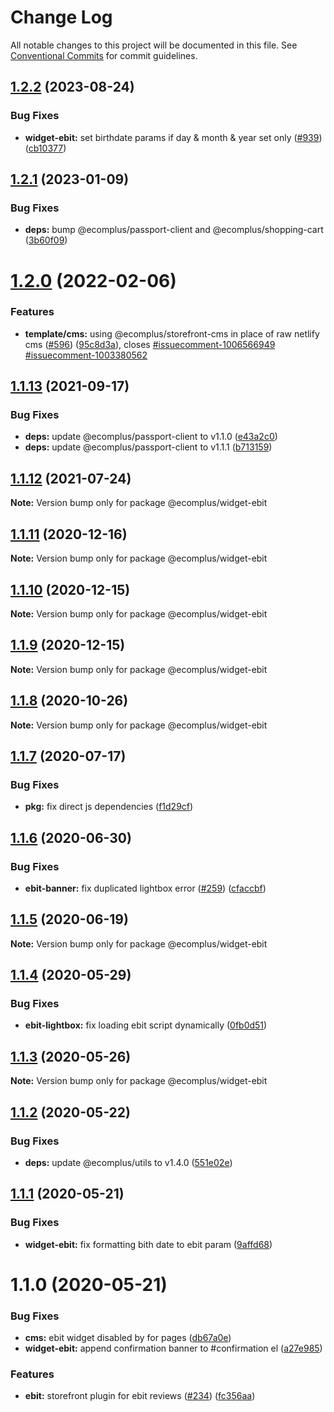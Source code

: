 # Change Log

All notable changes to this project will be documented in this file.
See [Conventional Commits](https://conventionalcommits.org) for commit guidelines.

## [1.2.2](https://github.com/ecomplus/storefront/compare/@ecomplus/widget-ebit@1.2.1...@ecomplus/widget-ebit@1.2.2) (2023-08-24)

### Bug Fixes

- **widget-ebit:** set birthdate params if day & month & year set only ([#939](https://github.com/ecomplus/storefront/issues/939)) ([cb10377](https://github.com/ecomplus/storefront/commit/cb1037717d31f4abd21f66fb39f8e08376a04011))

## [1.2.1](https://github.com/ecomplus/storefront/compare/@ecomplus/widget-ebit@1.2.0...@ecomplus/widget-ebit@1.2.1) (2023-01-09)

### Bug Fixes

- **deps:** bump @ecomplus/passport-client and @ecomplus/shopping-cart ([3b60f09](https://github.com/ecomplus/storefront/commit/3b60f098f3fef0621fd045afea47ded663c69967))

# [1.2.0](https://github.com/ecomplus/storefront/compare/@ecomplus/widget-ebit@1.1.13...@ecomplus/widget-ebit@1.2.0) (2022-02-06)

### Features

- **template/cms:** using @ecomplus/storefront-cms in place of raw netlify cms ([#596](https://github.com/ecomplus/storefront/issues/596)) ([95c8d3a](https://github.com/ecomplus/storefront/commit/95c8d3ab3f73b0b1dff0a1f5f45b5abfb6dddafa)), closes [#issuecomment-1006566949](https://github.com/ecomplus/storefront/issues/issuecomment-1006566949) [#issuecomment-1003380562](https://github.com/ecomplus/storefront/issues/issuecomment-1003380562)

## [1.1.13](https://github.com/ecomplus/storefront/compare/@ecomplus/widget-ebit@1.1.12...@ecomplus/widget-ebit@1.1.13) (2021-09-17)

### Bug Fixes

- **deps:** update @ecomplus/passport-client to v1.1.0 ([e43a2c0](https://github.com/ecomplus/storefront/commit/e43a2c09cb059ecb1a14b532ab5251be86739008))
- **deps:** update @ecomplus/passport-client to v1.1.1 ([b713159](https://github.com/ecomplus/storefront/commit/b7131596a14556ca53c4608a234ace3b12b39943))

## [1.1.12](https://github.com/ecomplus/storefront/compare/@ecomplus/widget-ebit@1.1.11...@ecomplus/widget-ebit@1.1.12) (2021-07-24)

**Note:** Version bump only for package @ecomplus/widget-ebit

## [1.1.11](https://github.com/ecomplus/storefront/compare/@ecomplus/widget-ebit@1.1.10...@ecomplus/widget-ebit@1.1.11) (2020-12-16)

**Note:** Version bump only for package @ecomplus/widget-ebit

## [1.1.10](https://github.com/ecomplus/storefront/compare/@ecomplus/widget-ebit@1.1.9...@ecomplus/widget-ebit@1.1.10) (2020-12-15)

**Note:** Version bump only for package @ecomplus/widget-ebit

## [1.1.9](https://github.com/ecomplus/storefront/compare/@ecomplus/widget-ebit@1.1.8...@ecomplus/widget-ebit@1.1.9) (2020-12-15)

**Note:** Version bump only for package @ecomplus/widget-ebit

## [1.1.8](https://github.com/ecomplus/storefront/compare/@ecomplus/widget-ebit@1.1.7...@ecomplus/widget-ebit@1.1.8) (2020-10-26)

**Note:** Version bump only for package @ecomplus/widget-ebit

## [1.1.7](https://github.com/ecomplus/storefront/compare/@ecomplus/widget-ebit@1.1.6...@ecomplus/widget-ebit@1.1.7) (2020-07-17)

### Bug Fixes

- **pkg:** fix direct js dependencies ([f1d29cf](https://github.com/ecomplus/storefront/commit/f1d29cfb90df8393c5ff2f82e74f043594e3f08f))

## [1.1.6](https://github.com/ecomplus/storefront/compare/@ecomplus/widget-ebit@1.1.5...@ecomplus/widget-ebit@1.1.6) (2020-06-30)

### Bug Fixes

- **ebit-banner:** fix duplicated lightbox error ([#259](https://github.com/ecomplus/storefront/issues/259)) ([cfaccbf](https://github.com/ecomplus/storefront/commit/cfaccbf105ef37d11f08832c562f5d655fc0797b))

## [1.1.5](https://github.com/ecomplus/storefront/compare/@ecomplus/widget-ebit@1.1.4...@ecomplus/widget-ebit@1.1.5) (2020-06-19)

**Note:** Version bump only for package @ecomplus/widget-ebit

## [1.1.4](https://github.com/ecomplus/storefront/compare/@ecomplus/widget-ebit@1.1.3...@ecomplus/widget-ebit@1.1.4) (2020-05-29)

### Bug Fixes

- **ebit-lightbox:** fix loading ebit script dynamically ([0fb0d51](https://github.com/ecomplus/storefront/commit/0fb0d51b64cdf17d469488b0404e77b6b8635c08))

## [1.1.3](https://github.com/ecomplus/storefront/compare/@ecomplus/widget-ebit@1.1.2...@ecomplus/widget-ebit@1.1.3) (2020-05-26)

**Note:** Version bump only for package @ecomplus/widget-ebit

## [1.1.2](https://github.com/ecomplus/storefront/compare/@ecomplus/widget-ebit@1.1.1...@ecomplus/widget-ebit@1.1.2) (2020-05-22)

### Bug Fixes

- **deps:** update @ecomplus/utils to v1.4.0 ([551e02e](https://github.com/ecomplus/storefront/commit/551e02e0e1e3bee6ce7002fd84d0c91f9cb8fb08))

## [1.1.1](https://github.com/ecomplus/storefront/compare/@ecomplus/widget-ebit@1.1.0...@ecomplus/widget-ebit@1.1.1) (2020-05-21)

### Bug Fixes

- **widget-ebit:** fix formatting bith date to ebit param ([9affd68](https://github.com/ecomplus/storefront/commit/9affd68e0c392e6edda48b6fec65c3b13f3032ac))

# 1.1.0 (2020-05-21)

### Bug Fixes

- **cms:** ebit widget disabled by for pages ([db67a0e](https://github.com/ecomplus/storefront/commit/db67a0e7c7ca399ca439e5704e34aa55006deb16))
- **widget-ebit:** append confirmation banner to #confirmation el ([a27e985](https://github.com/ecomplus/storefront/commit/a27e9858e485b3a75da68e2e7cf94e7b28453df2))

### Features

- **ebit:** storefront plugin for ebit reviews ([#234](https://github.com/ecomplus/storefront/issues/234)) ([fc356aa](https://github.com/ecomplus/storefront/commit/fc356aadd7fbf1c653525ab9ebbb06df183eddfa))
